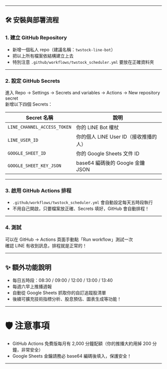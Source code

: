 
---

## 🛠️ 安裝與部署流程

### 1. 建立 GitHub Repository

- 新增一個私人 repo（建議名稱：`twstock-line-bot`）
- 把以上所有檔案依結構建立上去
- 特別注意 `.github/workflows/twstock_scheduler.yml` 要放在正確資料夾

---

### 2. 設定 GitHub Secrets

進入 Repo → Settings → Secrets and variables → Actions → New repository secret  
新增以下四個 Secrets：

| Secret 名稱                | 說明                   |
|-----------------------------|------------------------|
| `LINE_CHANNEL_ACCESS_TOKEN` | 你的 LINE Bot 權杖 |
| `LINE_USER_ID`              | 你的個人 LINE User ID（接收推播的人） |
| `GOOGLE_SHEET_ID`           | 你的 Google Sheets 文件 ID |
| `GOOGLE_SHEET_KEY_JSON`     | base64 編碼後的 Google 金鑰 JSON |

---

### 3. 啟用 GitHub Actions 排程

- `.github/workflows/twstock_scheduler.yml` 會自動設定每天五時段執行
- 不用自己開啟，只要檔案放正確、Secrets 填好，GitHub 會自動排程！

---

### 4. 測試

可以在 GitHub → Actions 頁面手動點「Run workflow」測試一次  
確認 LINE 有收到訊息，排程就是正常的！

---

## ✨ 額外功能說明

- 每日五時段：08:30 / 09:00 / 12:00 / 13:00 / 13:40
- 每週六早上推播週報
- 自動從 Google Sheets 抓取你的自訂追蹤股清單
- 後續可擴充技術指標分析、股息預估、圖表生成等功能！

---

# 🛡️ 注意事項

- GitHub Actions 免費版每月有 2,000 分鐘配額（你的推播大約用掉 200 分鐘，非常安全）
- Google Sheets 金鑰請務必 base64 編碼後填入，保護安全！

---
